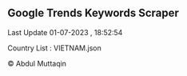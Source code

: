 

## Google Trends Keywords Scraper 
 
Last Update 01-07-2023 , 18:52:54

Country List :
VIETNAM.json



© Abdul Muttaqin 

